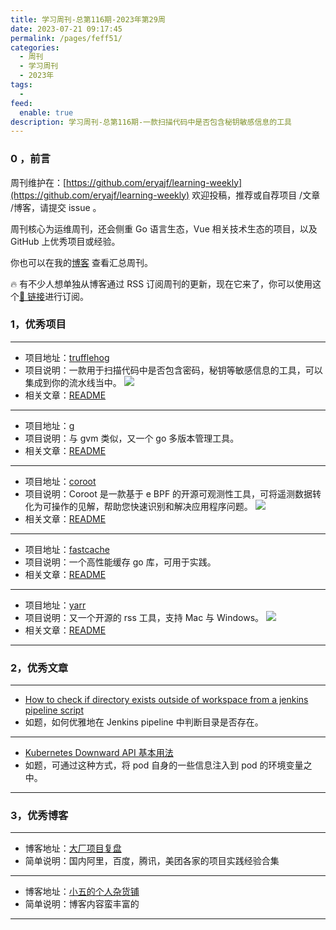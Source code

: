 ```yaml
---
title: 学习周刊-总第116期-2023年第29周
date: 2023-07-21 09:17:45
permalink: /pages/feff51/
categories:
  - 周刊
  - 学习周刊
  - 2023年
tags:
  -
feed:
  enable: true
description: 学习周刊-总第116期-一款扫描代码中是否包含秘钥敏感信息的工具
---
```


### 0 ，前言

周刊维护在：[https://github.com/eryajf/learning-weekly](https://github.com/eryajf/learning-weekly) 欢迎投稿，推荐或自荐项目 /文章 /博客，请提交 issue 。

周刊核心为运维周刊，还会侧重 Go 语言生态，Vue 相关技术生态的项目，以及 GitHub 上优秀项目或经验。

你也可以在我的[博客](https://wiki.eryajf.net/learning-weekly/) 查看汇总周刊。

🔥 有不少人想单独从博客通过 RSS 订阅周刊的更新，现在它来了，你可以使用这个[🔗 链接](https://wiki.eryajf.net/learning-weekly.xml)进行订阅。

### 1，优秀项目

---

- 项目地址：[trufflehog](https://github.com/trufflesecurity/trufflehog)
- 项目说明：一款用于扫描代码中是否包含密码，秘钥等敏感信息的工具，可以集成到你的流水线当中。
  ![](https://t.eryajf.net/imgs/2023/07/1689404588247.gif)
- 相关文章：[README](https://github.com/trufflesecurity/trufflehog#readme)

---

- 项目地址：[g](https://github.com/voidint/g)
- 项目说明：与 gvm 类似，又一个 go 多版本管理工具。
- 相关文章：[README](https://github.com/voidint/g#readme)

---

- 项目地址：[coroot](https://github.com/coroot/coroot)
- 项目说明：Coroot 是一款基于 e BPF 的开源可观测性工具，可将遥测数据转化为可操作的见解，帮助您快速识别和解决应用程序问题。
  ![](https://t.eryajf.net/imgs/2023/07/1689082286827.png)
- 相关文章：[README](https://github.com/coroot/coroot#readme)

---

- 项目地址：[fastcache](https://github.com/VictoriaMetrics/fastcache)
- 项目说明：一个高性能缓存 go 库，可用于实践。
- 相关文章：[README](https://github.com/VictoriaMetrics/fastcache#readme)

---

- 项目地址：[yarr](https://github.com/nkanaev/yarr)
- 项目说明：又一个开源的 rss 工具，支持 Mac 与 Windows。
  ![](https://t.eryajf.net/imgs/2023/07/1689431450028.png)
- 相关文章：[README](https://github.com/nkanaev/yarr#readme)

---

### 2，优秀文章

---

- [How to check if directory exists outside of workspace from a jenkins pipeline script](https://stackoverflow.com/questions/46705569/how-to-check-if-directory-exists-outside-of-workspace-from-a-jenkins-pipeline-sc)
- 如题，如何优雅地在 Jenkins pipeline 中判断目录是否存在。

---

- [Kubernetes Downward API 基本用法](https://www.qikqiak.com/post/use-downward-api-get-pod-info/)
- 如题，可通过这种方式，将 pod 自身的一些信息注入到 pod 的环境变量之中。

---

### 3，优秀博客

---

- 博客地址：[大厂项目复盘](https://www.yuque.com/wikidesign/ykf0s9)
- 简单说明：国内阿里，百度，腾讯，美团各家的项目实践经验合集

---

- 博客地址：[小五的个人杂货铺](https://wang-xiaowu.github.io/)
- 简单说明：博客内容蛮丰富的

---
